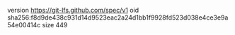 version https://git-lfs.github.com/spec/v1
oid sha256:f8d9de438c931d14d9523eac2a24d1bb1f9928fd523d038e4ce3e9a54e00414c
size 449
